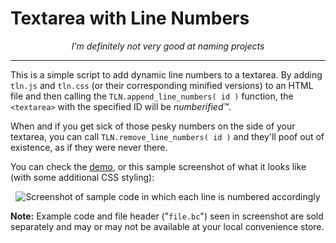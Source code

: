 # Textarea with Line Numbers

<p align="center"> <i>I'm definitely not very good at naming projects</i> </p>

---

This is a simple script to add dynamic line numbers to a textarea. By adding `tln.js` and `tln.css` (or their corresponding minified versions) to an HTML file and then calling the `TLN.append_line_numbers( id )` function, the `<textarea>` with the specified ID will be *numberified™*.

When and if you get sick of those pesky numbers on the side of your textarea, you can call `TLN.remove_line_numbers( id )` and they'll poof out of existence, as if they were never there.

You can check the [demo](https://matheusavellar.github.io/textarea-line-numbers/demo.html), or this sample screenshot of what it looks like (with some additional CSS styling):

<p align="center">
    <img alt="Screenshot of sample code in which each line is numbered accordingly" src="http://i.imgur.com/imEKehF.png"/>
</p>

**Note:** Example code and file header ("`file.bc`") seen in screenshot are sold separately and may or may not be available at your local convenience store. 
